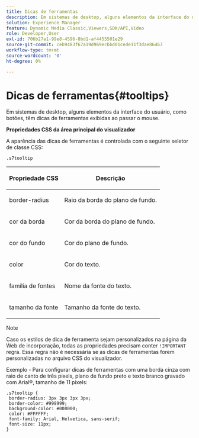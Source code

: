 ```yaml
---
title: Dicas de ferramentas
description: Em sistemas de desktop, alguns elementos da interface do usuário, como botões, têm dicas de ferramentas exibidas ao passar o mouse.
solution: Experience Manager
feature: Dynamic Media Classic,Viewers,SDK/API,Video
role: Developer,User
exl-id: 706b27a1-99e8-4596-8bd1-af4455501e29
source-git-commit: ceb9483f67a19d969ecbbd01cede11f3dae86467
workflow-type: tm+mt
source-wordcount: '0'
ht-degree: 0%

---
```


# Dicas de ferramentas{#tooltips}

Em sistemas de desktop, alguns elementos da interface do usuário, como botões, têm dicas de ferramentas exibidas ao passar o mouse.

<!--<a id="section_061E550C1C1D4DB2BD663A898895B38C"></a>-->

**Propriedades CSS da área principal do visualizador**

A aparência das dicas de ferramentas é controlada com o seguinte seletor de classe CSS:

```
.s7tooltip
```

<table id="table_94EE3F5BBE4547C0B4943471CEE7EDE4"> 
 <thead> 
  <tr> 
   <th colname="col1" class="entry"> <p> Propriedade CSS </p> </th> 
   <th colname="col2" class="entry"> <p>Descrição </p> </th> 
  </tr> 
 </thead>
 <tbody> 
  <tr> 
   <td colname="col1"> <p> <span class="codeph"> border-radius </span> </p> </td> 
   <td colname="col2"> <p> Raio da borda do plano de fundo. </p> </td> 
  </tr> 
  <tr> 
   <td colname="col1"> <p> <span class="codeph"> cor da borda </span> </p> </td> 
   <td colname="col2"> <p> Cor da borda do plano de fundo. </p> </td> 
  </tr> 
  <tr> 
   <td colname="col1"> <p> <span class="codeph"> cor do fundo </span> </p> </td> 
   <td colname="col2"> <p> Cor do plano de fundo. </p> </td> 
  </tr> 
  <tr> 
   <td colname="col1"> <p> <span class="codeph"> color </span> </p> </td> 
   <td colname="col2"> <p>Cor do texto. </p> </td> 
  </tr> 
  <tr> 
   <td colname="col1"> <p> <span class="codeph"> família de fontes </span> </p> </td> 
   <td colname="col2"> <p>Nome da fonte do texto. </p> </td> 
  </tr> 
  <tr> 
   <td colname="col1"> <p> <span class="codeph"> tamanho da fonte </span> </p> </td> 
   <td colname="col2"> <p>Tamanho da fonte do texto. </p> </td> 
  </tr> 
 </tbody> 
</table>

>[!NOTE]
>
>Caso os estilos de dica de ferramenta sejam personalizados na página da Web de incorporação, todas as propriedades precisam conter `!IMPORTANT` regra. Essa regra não é necessária se as dicas de ferramentas forem personalizadas no arquivo CSS do visualizador.

Exemplo - Para configurar dicas de ferramentas com uma borda cinza com raio de canto de três pixels, plano de fundo preto e texto branco gravado com Arial®, tamanho de 11 pixels:

```
.s7tooltip { 
 border-radius: 3px 3px 3px 3px; 
 border-color: #999999; 
 background-color: #000000; 
 color: #FFFFFF; 
 font-family: Arial, Helvetica, sans-serif; 
 font-size: 11px; 
}
```
